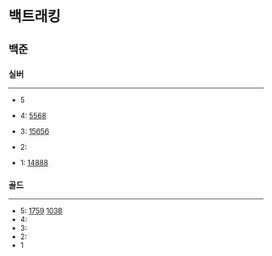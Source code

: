 # 백트래킹
## 
## 백준

### 실버

---

- 5
- 4:
[5568](5568%2F5568.md)
- 3:
[15656](15656%2F15656.md)
- 2:

- 1:
[14888](14888%2F14888.md)

### 골드

---

- 5: 
[1759](1759%2F1759.md)
[1038](1038%2F1038.md)
- 4:
- 3:
- 2:
- 1

